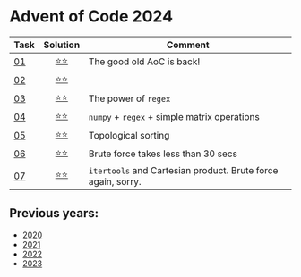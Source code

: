 # Advent of Code 2024



| Task                                      |         Solution          | Comment                                                      |
|-------------------------------------------|:-------------------------:|--------------------------------------------------------------|
| [01](https://adventofcode.com/2024/day/1) | [⭐⭐](year_2024/day_01.py) | The good old AoC is back!                                    |
| [02](https://adventofcode.com/2024/day/2) | [⭐⭐](year_2024/day_02.py) |                                                              | 
| [03](https://adventofcode.com/2024/day/3) | [⭐⭐](year_2024/day_03.py) | The power of `regex`                                         |
| [04](https://adventofcode.com/2024/day/4) | [⭐⭐](year_2024/day_04.py) | `numpy` + `regex` + simple matrix operations                 |
| [05](https://adventofcode.com/2024/day/5) | [⭐⭐](year_2024/day_05.py) | Topological sorting                                          |
| [06](https://adventofcode.com/2024/day/6) | [⭐⭐](year_2024/day_06.py) | Brute force takes less than 30 secs                          |
| [07](https://adventofcode.com/2024/day/7) | [⭐⭐](year_2024/day_07.py) | `itertools` and Cartesian product. Brute force again, sorry. |

## Previous years:
* [2020](year_2020/README.md)
* [2021](year_2021/README.md)
* [2022](year_2022/README.md)
* [2023](year_2023/README.md)
